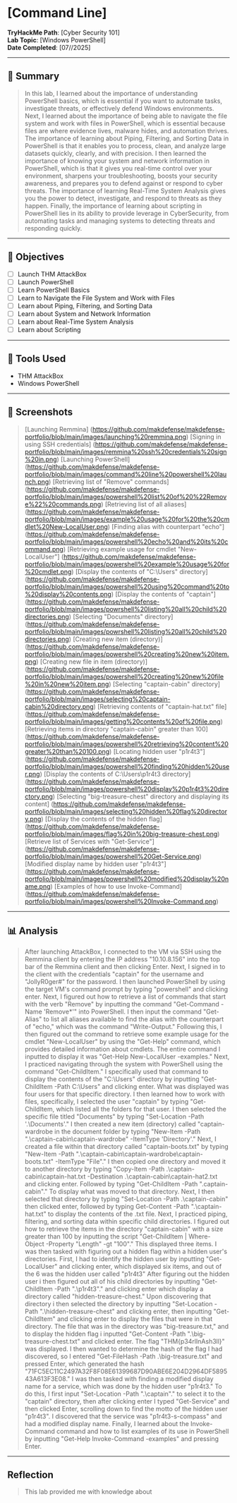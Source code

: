 # [Command Line]

**TryHackMe Path**: [Cyber Security 101]  
**Lab Topic**: [Windows PowerShell]  
**Date Completed**: [07//2025]

---

## 🧠 Summary

> In this lab, I learned about the importance of understanding PowerShell basics, which is essential if you want to automate tasks, investigate threats, or effectively defend Windows environments.
Next, I learned about the importance of being able to navigate the file system and work with files in PowerShell, which is essential because files are where evidence lives, malware hides, and
automation thrives. The importance of learning about Piping, Filtering, and Sorting Data in PowerShell is that it enables you to process, clean, and analyze large datasets quickly, clearly, and with precision.
I then learned the importance of knowing your system and network information in PowerShell, which is that it gives you real-time control over your environment, sharpens your troubleshooting, boosts your security
awareness, and prepares you to defend against or respond to cyber threats. The importance of learning Real-Time System Analysis gives you the power to detect, investigate, and respond to threats as they happen.
Finally, the importance of learning about scripting in PowerShell lies in its ability to provide leverage in CyberSecurity, from automating tasks and managing systems to detecting threats and responding quickly.


---

## 🎯 Objectives
- [ ] Launch THM AttackBox
- [ ] Launch PowerShell
- [ ] Learn PowerShell Basics
- [ ] Learn to Navigate the File System and Work with Files
- [ ] Learn about Piping, Filtering, and Sorting Data
- [ ] Learn about System and Network Information
- [ ] Learn about Real-Time System Analysis
- [ ] Learn about Scripting

---

## 🧰 Tools Used
- THM AttackBox
- Windows PowerShell
  
---

## 📸 Screenshots

> [Launching Remmina] (https://github.com/makdefense/makdefense-portfolio/blob/main/images/launching%20remmina.png)
> [Signing in using SSH credentials] (https://github.com/makdefense/makdefense-portfolio/blob/main/images/remmina%20ssh%20credentials%20sign%20in.png)
> [Launching PowerShell] (https://github.com/makdefense/makdefense-portfolio/blob/main/images/command%20line%20powershell%20launch.png)
> [Retrieving list of "Remove" commands] (https://github.com/makdefense/makdefense-portfolio/blob/main/images/powershell%20list%20of%20%22Remove%22%20commands.png)
> [Retrieving list of all aliases] (https://github.com/makdefense/makdefense-portfolio/blob/main/images/example%20usage%20for%20the%20cmdlet%20New-LocalUser.png)
> [Finding alias with counterpart "echo"] (https://github.com/makdefense/makdefense-portfolio/blob/main/images/powershell%20echo%20and%20its%20command.png)
> [Retrieving example usage for cmdlet "New-LocalUser"] (https://github.com/makdefense/makdefense-portfolio/blob/main/images/powershell%20example%20usage%20for%20cmdlet.png)
> [Display the contents of "C:\Users" directory] (https://github.com/makdefense/makdefense-portfolio/blob/main/images/powershell%20using%20command%20to%20display%20contents.png)
> [Display the contents of "captain"] (https://github.com/makdefense/makdefense-portfolio/blob/main/images/powrshell%20listing%20all%20child%20directories.png)
> [Selecting "Documents" directory] (https://github.com/makdefense/makdefense-portfolio/blob/main/images/powrshell%20listing%20all%20child%20directories.png)
> [Creating new item (directory)] (https://github.com/makdefense/makdefense-portfolio/blob/main/images/powershell%20creating%20new%20item.png)
> [Creating new file in item (directory)] (https://github.com/makdefense/makdefense-portfolio/blob/main/images/powershell%20creating%20new%20file%20in%20new%20item.png)
> [Selecting "captain-cabin" directory] (https://github.com/makdefense/makdefense-portfolio/blob/main/images/selecting%20captain-cabin%20directory.png)
> [Retrieving contents of "captain-hat.txt" file] (https://github.com/makdefense/makdefense-portfolio/blob/main/images/getting%20contents%20of%20file.png)
> [Retrieving items in directory "captain-cabin" greater than 100] (https://github.com/makdefense/makdefense-portfolio/blob/main/images/powershell%20retrieving%20content%20greater%20than%20100.png)
> [Locating hidden user "p1r4t3"] (https://github.com/makdefense/makdefense-portfolio/blob/main/images/powershell%20finding%20hidden%20user.png)
> [Display the contents of C:\Users\p1r4t3 directory] (https://github.com/makdefense/makdefense-portfolio/blob/main/images/powershell%20display%20p1r4t3%20directory.png)
> [Selecting "big-treasure-chest" directory and displaying its content] (https://github.com/makdefense/makdefense-portfolio/blob/main/images/selecting%20hidden%20flag%20directory.png)
> [Display the contents of the hidden flag] (https://github.com/makdefense/makdefense-portfolio/blob/main/images/flag%20in%20big-treasure-chest.png)
> [Retrieve list of Services with "Get-Service"] (https://github.com/makdefense/makdefense-portfolio/blob/main/images/powershell%20Get-Service.png)
> [Modified display name by hidden user "p1r4t3"] (https://github.com/makdefense/makdefense-portfolio/blob/main/images/powershell%20modified%20display%20name.png)
> [Examples of how to use Invoke-Command] (https://github.com/makdefense/makdefense-portfolio/blob/main/images/powershell%20Invoke-Command.png)

---

## 📊 Analysis

> After launching AttackBox, I connected to the VM via SSH using the Remmina client by entering the IP address "10.10.8.156" into the top bar of the Remmina client and then clicking Enter. Next,
I signed in to the client with the credentials "captain" for the username and "JollyR0ger#" for the password. I then launched PowerShell by using the target VM's command prompt by typing "powershell"
and clicking enter. Next, I figured out how to retrieve a list of commands that start with the verb "Remove" by inputting the command "Get-Command -Name 'Remove*'" into PowerShell. I then input the
command "Get-Alias" to list all aliases available to find the alias with the counterpart of "echo," which was the command "Write-Output." Following this, I then figured out the command to retrieve some example usage
for the cmdlet "New-LocalUser" by using the "Get-Help" command, which provides detailed information about cmdlets. The entire command I inputted to display it was "Get-Help New-LocalUser -examples."
> Next, I practiced navigating through the system with PowerShell using the command "Get-ChildItem." I specifically used that command to display the contents of the "C:\Users" directory by inputting "Get-ChildItem
-Path C:\Users" and clicking enter. What was displayed was four users for that specific directory. I then learned how to work with files, specifically, I selected the user "captain" by typing "Get-ChildItem, which listed
all the folders for that user. I then selected the specific file titled "Documents" by typing "Set-Location -Path '.\Documents'." I then created a new item (directory) called "captain-wardrobe in the document folder by typing
"New-Item -Path ".\captain-cabin\captain-wardrobe" -ItemType 'Directory'." Next, I created a file within that directory called "captain-boots.txt" by typing
"New-Item -Path ".\captain-cabin\captain-wardrobe\captain-boots.txt" -ItemType "File"." I then copied one directory and moved it to another directory by typing
"Copy-Item -Path .\captain-cabin\captain-hat.txt -Destination .\captain-cabin\captain-hat2.txt and clicking enter. Followed by typing "Get-ChildItem -Path ".captain-cabin\"." To display what was moved to that directory.
Next, I then selected that directory by typing "Set-Location -Path .\captain-cabin" then clicked enter, followed by typing Get-Content -Path ".\captain-hat.txt" to display the contents of the .txt file.
> Next, I practiced piping, filtering, and sorting data within specific child directories. I figured out how to retrieve the items in the directory "captain-cabin" with a size greater than 100 by inputting the
script "Get-ChildItem | Where-Object -Property "Length" -gt "100"." This displayed three items.
> I was then tasked with figuring out a hidden flag within a hidden user's directories. First, I had to identify the hidden user by inputting "Get-LocalUser" and clicking enter, which displayed six items, and out of the 6
was the hidden user called "p1r4t3" After figuring out the hidden user i then figured out all of his child directories by inputting "Get-ChildItem -Path ".\p1r4t3"." and clicking enter which display a directory
called "hidden-treasure-chest." Upon discovering that directory i then selected the directory by inputting "Set-Location -Path ".\hidden-treasure-chest" and clicking enter, then inputting "Get-ChildItem" and clicking enter to
display the files that were in that directory. The file that was in the directory was "big-treasure.txt," and to display the hidden flag i inputted "Get-Content -Path ".\big-treasure-chest.txt" and clicked enter. The flag
"THM{p34rlInAsh3ll}" was displayed.
> I then wanted to determine the hash of the flag I had discovered, so I entered "Get-FileHash -Path .\big-treasure.txt" and pressed Enter, which generated the hash "71FC5EC11C2497A32F8F08E61399687D90ABE6E204D2964DF589543A613F3E08."
> I was then tasked with finding a modified display name for a service, which was done by the hidden user "p1r4t3." To do this, I first input "Set-Location -Path ".\captain"." to select it to the "captain" directory, then after clicking enter
I typed "Get-Service" and then clicked Enter, scrolling down to find the motto of the hidden user "p1r4t3". I discovered that the service was "p1r4t3-s-compass" and had a modified display name.
> Finally, I learned about the Invoke-Command command and how to list examples of its use in PowerShell by inputting "Get-Help Invoke-Command -examples" and pressing Enter.


---

## Reflection

> This lab provided me with knowledge about 
